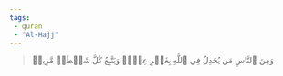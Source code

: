 ```yaml
---
tags: 
 - quran 
 - "Al-Hajj"
---
```


> وَمِنَ ٱلنَّاسِ مَن يُجَٰدِلُ فِي ٱللَّهِ بِغَيۡرِ عِلۡمٖ وَيَتَّبِعُ كُلَّ شَيۡطَٰنٖ مَّرِيدٖ
